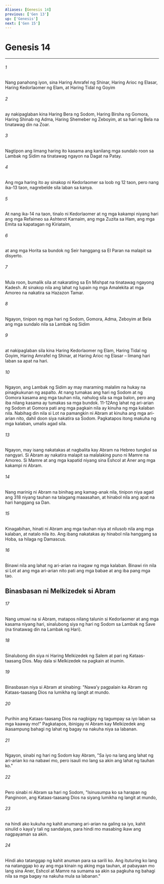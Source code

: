 ```yaml
---
Aliases: [Genesis 14]
previous: ['Gen 13']
up: ['Genesis']
next: ['Gen 15']
---
```

# Genesis 14

***


###### 1 


Nang panahong iyon, sina Haring Amrafel ng Shinar, Haring Arioc ng Elasar, Haring Kedorlaomer ng Elam, at Haring Tidal ng Goyim 


###### 2 


ay nakipaglaban kina Haring Bera ng Sodom, Haring Birsha ng Gomora, Haring Shinab ng Adma, Haring Shemeber ng Zeboyim, at sa hari ng Bela na tinatawag din na Zoar. 


###### 3 


Nagtipon ang limang haring ito kasama ang kanilang mga sundalo roon sa Lambak ng Sidim na tinatawag ngayon na Dagat na Patay. 


###### 4 


Ang mga haring ito ay sinakop ni Kedorlaomer sa loob ng 12 taon, pero nang ika-13 taon, nagrebelde sila laban sa kanya. 


###### 5 


At nang ika-14 na taon, tinalo ni Kedorlaomer at ng mga kakampi niyang hari ang mga Refaimeo sa Ashterot Karnaim, ang mga Zuzita sa Ham, ang mga Emita sa kapatagan ng Kiriataim, 


###### 6 


at ang mga Horita sa bundok ng Seir hanggang sa El Paran na malapit sa disyerto. 


###### 7 


Mula roon, bumalik sila at nakarating sa En Mishpat na tinatawag ngayong Kadesh. At sinakop nila ang lahat ng lupain ng mga Amalekita at mga Amoreo na nakatira sa Hazazon Tamar. 


###### 8 


Ngayon, tinipon ng mga hari ng Sodom, Gomora, Adma, Zeboyim at Bela ang mga sundalo nila sa Lambak ng Sidim 


###### 9 


at nakipaglaban sila kina Haring Kedorlaomer ng Elam, Haring Tidal ng Goyim, Haring Amrafel ng Shinar, at Haring Arioc ng Elasar – limang hari laban sa apat na hari. 


###### 10 


Ngayon, ang Lambak ng Sidim ay may maraming malalim na hukay na pinagkukunan ng aspalto. At nang tumakas ang hari ng Sodom at ng Gomora kasama ang mga tauhan nila, nahulog sila sa mga balon, pero ang iba nilang kasama ay tumakas sa mga bundok. 11-12Ang lahat ng ari-arian ng Sodom at Gomora pati ang mga pagkain nila ay kinuha ng mga kalaban nila. Nabihag din nila si Lot na pamangkin ni Abram at kinuha ang mga ari-arian nito, dahil doon siya nakatira sa Sodom. Pagkatapos itong makuha ng mga kalaban, umalis agad sila. 


###### 13 


Ngayon, may isang nakatakas at nagbalita kay Abram na Hebreo tungkol sa nangyari. Si Abram ay nakatira malapit sa malalaking puno ni Mamre na Amoreo. Si Mamre at ang mga kapatid niyang sina Eshcol at Aner ang mga kakampi ni Abram. 


###### 14 


Nang marinig ni Abram na binihag ang kamag-anak nila, tinipon niya agad ang 318 niyang tauhan na talagang maaasahan, at hinabol nila ang apat na hari hanggang sa Dan. 


###### 15 


Kinagabihan, hinati ni Abram ang mga tauhan niya at nilusob nila ang mga kalaban, at natalo nila ito. Ang ibang nakatakas ay hinabol nila hanggang sa Hoba, sa hilaga ng Damascus. 


###### 16 


Binawi nila ang lahat ng ari-arian na inagaw ng mga kalaban. Binawi rin nila si Lot at ang mga ari-arian nito pati ang mga babae at ang iba pang mga tao.

## Binasbasan ni Melkizedek si Abram 


###### 17 


Nang umuwi na si Abram, matapos nilang talunin si Kedorlaomer at ang mga kasama niyang hari, sinalubong siya ng hari ng Sodom sa Lambak ng Save (na tinatawag din na Lambak ng Hari). 


###### 18 


Sinalubong din siya ni Haring Melkizedek ng Salem at pari ng Kataas-taasang Dios. May dala si Melkizedek na pagkain at inumin. 


###### 19 


Binasbasan niya si Abram at sinabing: "Nawaʼy pagpalain ka Abram ng Kataas-taasang Dios na lumikha ng langit at mundo. 


###### 20 


Purihin ang Kataas-taasang Dios na nagbigay ng tagumpay sa iyo laban sa mga kaaway mo!" Pagkatapos, ibinigay ni Abram kay Melkizedek ang ikasampung bahagi ng lahat ng bagay na nakuha niya sa labanan. 


###### 21 


Ngayon, sinabi ng hari ng Sodom kay Abram, "Sa iyo na lang ang lahat ng ari-arian ko na nabawi mo, pero isauli mo lang sa akin ang lahat ng tauhan ko." 


###### 22 


Pero sinabi ni Abram sa hari ng Sodom, "Isinusumpa ko sa harapan ng Panginoon, ang Kataas-taasang Dios na siyang lumikha ng langit at mundo, 


###### 23 


na hindi ako kukuha ng kahit anumang ari-arian na galing sa iyo, kahit sinulid o kayaʼy tali ng sandalyas, para hindi mo masabing ikaw ang nagpayaman sa akin. 


###### 24 


Hindi ako tatanggap ng kahit anuman para sa sarili ko. Ang ituturing ko lang na natanggap ko ay ang mga kinain ng aking mga tauhan, at pabayaan mo lang sina Aner, Eshcol at Mamre na sumama sa akin sa pagkuha ng bahagi nila sa mga bagay na nakuha mula sa labanan."
